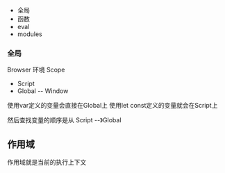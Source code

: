 - 全局
- 函数
- eval
- modules

### 全局
Browser 环境           Scope
- Script
- Global -- Window

使用var定义的变量会直接在Global上
使用let const定义的变量就会在Script上

然后查找变量的顺序是从 Script --》Global


## 作用域

作用域就是当前的执行上下文

